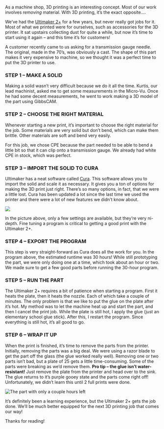 As a machine shop, 3D printing is an interesting concept. Most of our work involves *removing* material. With 3D printing, it’s the exact opposite….

We’ve had the [Ultimaker 2+](https://ultimaker.com/3d-printers/ultimaker-2-plus) for a few years, but never really got jobs for it. Most of what we printed were for ourselves, such as accessories for the 3D printer. It sat upstairs collecting dust for quite a while, but now it’s time to start using it again – and this time it’s for customers!

A customer recently came to us asking for a transmission gauge needle. The original, made in the 70’s, was obviously a cast. The shape of this part makes it very expensive to machine, so we thought it was a perfect time to put the 3D printer to use.

### STEP 1 – MAKE A SOLID

Making a solid wasn’t very difficult because we do it all the time. Kurtis, our lead machinist, asked me to get some measurements in the Micro-Vu. Once he had some decent measurements, he went to work making a 3D model of the part using GibbsCAM.

### STEP 2 – CHOOSE THE RIGHT MATERIAL

Whenever starting a new print, it’s important to choose the right material for the job. Some materials are very solid but don’t bend, which can make them brittle. Other materials are soft and bend very easily.

For this job, we chose CPE because the part needed to be able to bend a little bit so that it can clip onto a transmission gauge. We already had white CPE in stock, which was perfect.

### STEP 3 – IMPORT THE SOLID TO CURA

Ultimaker has a neat software called [Cura](https://ultimaker.com/software/ultimaker-cura). This software allows you to import the solid and scale it as necessary. It gives you a ton of options for making the 3D print just right. There’s so many options, in fact, that we were a little lost. Cura has been updated a lot since the last time we used the printer and there were a lot of new features we didn’t know about.

![](https://s3.us-west-2.amazonaws.com/secure.notion-static.com/64eee32b-ecfb-4e34-a977-9ad873a872bb/Untitled.png?X-Amz-Algorithm=AWS4-HMAC-SHA256&X-Amz-Content-Sha256=UNSIGNED-PAYLOAD&X-Amz-Credential=AKIAT73L2G45EIPT3X45%2F20221111%2Fus-west-2%2Fs3%2Faws4_request&X-Amz-Date=20221111T200811Z&X-Amz-Expires=3600&X-Amz-Signature=5a9df16ee905db50e36447992878a1b2b4dc0503631856289eeb9d93af2bf900&X-Amz-SignedHeaders=host&x-id=GetObject)

In the picture above, only a few settings are available, but they’re very ni-depth. Fine tuning a program is critical to getting a good print with the Ultimaker 2+.

### STEP 4 – EXPORT THE PROGRAM

This step is very straight-forward as Cura does all the work for you. In the program above, the estimated runtime was 30 hours! While still prototyping the part, we were only doing one at a time, which took about an hour or two. We made sure to get a few good parts before running the 30-hour program.

### STEP 5 – RUN THE PART

The Ultimaker 2+ requires a bit of patience when starting a program. First it heats the plate, then it heats the nozzle. Each of which take a couple of minutes. The only problem is that we like to put the glue on the plate after it’s hot. My method was to let the machine heat up and start the part, and then I cancel the print job. While the plate is still hot, I apply the glue (just an elementary school glue stick). After this, I restart the program. Since everything is still hot, it’s all good to go.

### STEP 6 – WRAP IT UP

When the print is finished, it’s time to remove the parts from the printer. Initially, removing the parts was a big deal. We were using a razor blade to get the part off the glass (the glue worked really well). Removing one or two parts isn’t bad, but a plate of 25 gets a little time-consuming. Some of the parts were breaking as we’d remove them. **Pro tip – the glue isn’t water-resistant!** Just remove the plate from the printer and head over to the sink. The glue returns to it’s purple gooey state and the parts come right off! Unfortunately, we didn’t learn this until 2 full prints were done.

![The part with only a couple hours left](https://s3.us-west-2.amazonaws.com/secure.notion-static.com/67bd6148-c34b-4ba6-bc1f-fd40e28d0d73/Untitled.png?X-Amz-Algorithm=AWS4-HMAC-SHA256&X-Amz-Content-Sha256=UNSIGNED-PAYLOAD&X-Amz-Credential=AKIAT73L2G45EIPT3X45%2F20221111%2Fus-west-2%2Fs3%2Faws4_request&X-Amz-Date=20221111T200811Z&X-Amz-Expires=3600&X-Amz-Signature=92e5659880c6fddc30e1a046a211a2ed12a854aca1546505972405fe1032f317&X-Amz-SignedHeaders=host&x-id=GetObject)

It’s definitely been a learning experience, but the Ultimaker 2+ gets the job done. We’ll be much better equipped for the next 3D printing job that comes our way!

Thanks for reading!
